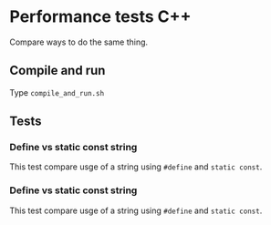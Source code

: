 # Performance tests C++
Compare ways to do the same thing.

## Compile and run
Type `compile_and_run.sh` 

## Tests
### Define vs static const string
This test compare usge of a string using `#define` and `static const`.

### Define vs static const string
This test compare usge of a string using `#define` and `static const`.
